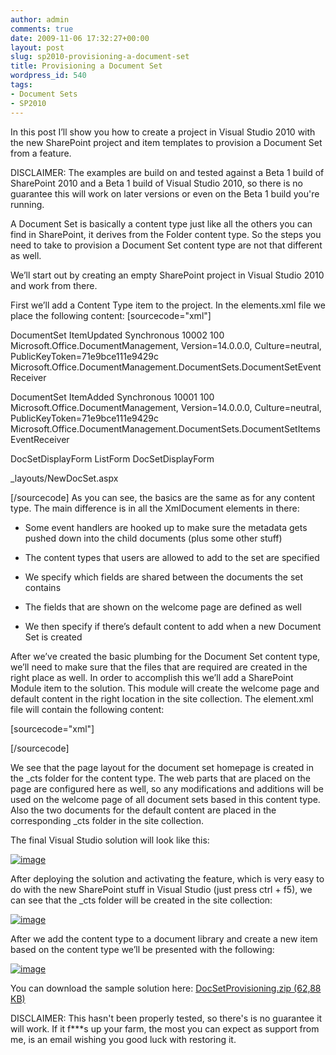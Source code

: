 ```yaml
---
author: admin
comments: true
date: 2009-11-06 17:32:27+00:00
layout: post
slug: sp2010-provisioning-a-document-set
title: Provisioning a Document Set
wordpress_id: 540
tags:
- Document Sets
- SP2010
---
```


In this post I’ll show you how to create a project in Visual Studio 2010 with the new SharePoint project and item templates to provision a Document Set from a feature.

DISCLAIMER: The examples are build on and tested against a Beta 1 build of SharePoint 2010 and a Beta 1 build of Visual Studio 2010, so there is no guarantee this will work on later versions or even on the Beta 1 build you're running.

A Document Set is basically a content type just like all the others you can find in SharePoint, it derives from the Folder content type. So the steps you need to take to provision a Document Set content type are not that different as well.

We’ll start out by creating an empty SharePoint project in Visual Studio 2010 and work from there.

First we’ll add a Content Type item to the project. In the elements.xml file we place the following content:
[sourcecode="xml"]











DocumentSet ItemUpdated
Synchronous
10002
100
Microsoft.Office.DocumentManagement, Version=14.0.0.0, Culture=neutral, PublicKeyToken=71e9bce111e9429c
Microsoft.Office.DocumentManagement.DocumentSets.DocumentSetEventReceiver




DocumentSet ItemAdded
Synchronous
10001
100
Microsoft.Office.DocumentManagement, Version=14.0.0.0, Culture=neutral, PublicKeyToken=71e9bce111e9429c
Microsoft.Office.DocumentManagement.DocumentSets.DocumentSetItemsEventReceiver





























DocSetDisplayForm
ListForm
DocSetDisplayForm




_layouts/NewDocSet.aspx





[/sourcecode]
As you can see, the basics are the same as for any content type. The main difference is in all the XmlDocument elements in there:



	
  * Some event handlers are hooked up to make sure the metadata gets pushed down into the child documents (plus some other stuff)

	
  * The content types that users are allowed to add to the set are specified

	
  * We specify which fields are shared between the documents the set contains

	
  * The fields that are shown on the welcome page are defined as well

	
  * We then specify if there’s default content to add when a new Document Set is created


After we’ve created the basic plumbing for the Document Set content type, we’ll need to make sure that the files that are required are created in the right place as well. In order to accomplish this we’ll add a SharePoint Module item to the solution. This module will create the welcome page and default content in the right location in the site collection. The element.xml file will contain the following content:

[sourcecode="xml"]


















[/sourcecode]

We see that the page layout for the document set homepage is created in the _cts folder for the content type. The web parts that are placed on the page are configured here as well, so any modifications and additions will be used on the welcome page of all document sets based in this content type. Also the two documents for the default content are placed in the corresponding _cts folder in the site collection.

The final Visual Studio solution will look like this:

[![image](http://blog.petergerritsen.nl/wp-content/uploads/snipping11.png)](http://blog.petergerritsen.nl/wp-content/uploads/snipping10.png)

After deploying the solution and activating the feature, which is very easy to do with the new SharePoint stuff in Visual Studio (just press ctrl + f5), we can see that the _cts folder will be created in the site collection:

[![image](http://blog.petergerritsen.nl/wp-content/uploads/snipping13.png)](http://blog.petergerritsen.nl/wp-content/uploads/snipping12.png)

After we add the content type to a document library and create a new item based on the content type we’ll be presented with the following:

[![image](http://blog.petergerritsen.nl/wp-content/uploads/snipping15.png)](http://blog.petergerritsen.nl/wp-content/uploads/snipping14.png)

You can download the sample solution here: [DocSetProvisioning.zip (62,88 KB)](http://blog.petergerritsen.nl/wp-content/uploads/DocSetProvisioning.zip)

DISCLAIMER: This hasn't been properly tested, so there's is no guarantee it will work. If it f***s up your farm, the most you can expect as support from me, is an email wishing you good luck with restoring it.
